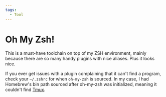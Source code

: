 ```yaml
---
tags:
  - Tool
---
```


# Oh My Zsh!

This is a must-have toolchain on top of my ZSH environment, mainly because there
are so many handy plugins with nice aliases. Plus it looks nice.

If you ever get issues with a plugin complaining that it can't find a program,
check your `~/.zshrc` for when `oh-my-zsh` is sourced. In my case, I had
Homebrew's bin path sourced after oh-my-zsh was initialized, meaning it couldn't
find [Tmux](devops/tmux.md).

